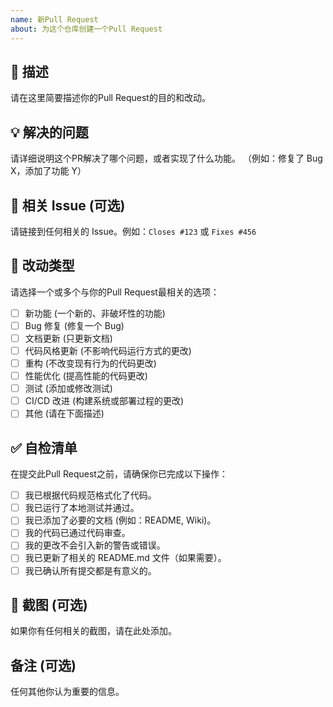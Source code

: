 ```yaml
---
name: 新Pull Request
about: 为这个仓库创建一个Pull Request
---
```


## 🚀 描述

请在这里简要描述你的Pull Request的目的和改动。

## 💡 解决的问题

请详细说明这个PR解决了哪个问题，或者实现了什么功能。
（例如：修复了 Bug X，添加了功能 Y）

## 🔗 相关 Issue (可选)

请链接到任何相关的 Issue。例如：`Closes #123` 或 `Fixes #456`

## 📝 改动类型

请选择一个或多个与你的Pull Request最相关的选项：

- [ ] 新功能 (一个新的、非破坏性的功能)
- [ ] Bug 修复 (修复一个 Bug)
- [ ] 文档更新 (只更新文档)
- [ ] 代码风格更新 (不影响代码运行方式的更改)
- [ ] 重构 (不改变现有行为的代码更改)
- [ ] 性能优化 (提高性能的代码更改)
- [ ] 测试 (添加或修改测试)
- [ ] CI/CD 改进 (构建系统或部署过程的更改)
- [ ] 其他 (请在下面描述)

## ✅ 自检清单

在提交此Pull Request之前，请确保你已完成以下操作：

- [ ] 我已根据代码规范格式化了代码。
- [ ] 我已运行了本地测试并通过。
- [ ] 我已添加了必要的文档 (例如：README, Wiki)。
- [ ] 我的代码已通过代码审查。
- [ ] 我的更改不会引入新的警告或错误。
- [ ] 我已更新了相关的 README.md 文件（如果需要）。
- [ ] 我已确认所有提交都是有意义的。

## 📸 截图 (可选)

如果你有任何相关的截图，请在此处添加。

## 备注 (可选)

任何其他你认为重要的信息。
